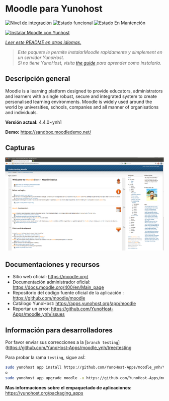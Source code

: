 <!--
Este archivo README esta generado automaticamente<https://github.com/YunoHost/apps/tree/master/tools/readme_generator>
No se debe editar a mano.
-->

# Moodle para Yunohost

[![Nivel de integración](https://dash.yunohost.org/integration/moodle.svg)](https://dash.yunohost.org/appci/app/moodle) ![Estado funcional](https://ci-apps.yunohost.org/ci/badges/moodle.status.svg) ![Estado En Mantención](https://ci-apps.yunohost.org/ci/badges/moodle.maintain.svg)

[![Instalar Moodle con Yunhost](https://install-app.yunohost.org/install-with-yunohost.svg)](https://install-app.yunohost.org/?app=moodle)

*[Leer este README en otros idiomas.](./ALL_README.md)*

> *Este paquete le permite instalarMoodle rapidamente y simplement en un servidor YunoHost.*  
> *Si no tiene YunoHost, visita [the guide](https://yunohost.org/install) para aprender como instalarla.*

## Descripción general

Moodle is a learning platform designed to provide educators, administrators and learners with a single robust, secure and integrated system to create personalised learning environments. Moodle is widely used around the world by universities, schools, companies and all manner of organisations and individuals.


**Versión actual:** 4.4.0~ynh1

**Demo:** <https://sandbox.moodledemo.net/>

## Capturas

![Captura de Moodle](./doc/screenshots/Moodle_2.0_on_Firefox_4.0.png)

## Documentaciones y recursos

- Sitio web oficial: <https://moodle.org/>
- Documentación administrador oficial: <https://docs.moodle.org/400/en/Main_page>
- Repositorio del código fuente oficial de la aplicación : <https://github.com/moodle/moodle>
- Catálogo YunoHost: <https://apps.yunohost.org/app/moodle>
- Reportar un error: <https://github.com/YunoHost-Apps/moodle_ynh/issues>

## Información para desarrolladores

Por favor enviar sus correcciones a la [`branch testing`](https://github.com/YunoHost-Apps/moodle_ynh/tree/testing

Para probar la rama `testing`, sigue asÍ:

```bash
sudo yunohost app install https://github.com/YunoHost-Apps/moodle_ynh/tree/testing --debug
o
sudo yunohost app upgrade moodle -u https://github.com/YunoHost-Apps/moodle_ynh/tree/testing --debug
```

**Mas informaciones sobre el empaquetado de aplicaciones:** <https://yunohost.org/packaging_apps>
